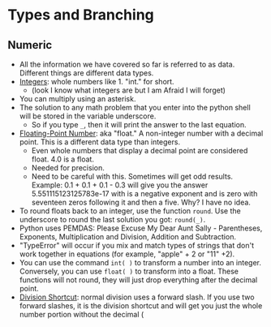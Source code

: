 # Types and Branching

## Numeric
- All the information we have covered so far is referred to as data. Different things are different data types.
- <ins>Integers</ins>: whole numbers like 1. "int." for short.
  - (look I know what integers are but I am Afraid I will forget)
- You can multiply using an asterisk.
- The solution to any math problem that you enter into the python shell will be stored in the variable underscore.
  - So if you type `_`, then it will print the answer to the last equation.
- <ins>Floating-Point Number</ins>: aka "float." A non-integer number with a decimal point. This is a different data type than integers.
  - Even whole numbers that display a decimal point are considered float. 4.0 is a float.
  - Needed for precision.
  - Need to be careful with this. Sometimes will get odd results. Example: 0.1 + 0.1 + 0.1 - 0.3 will give you the answer 5.551115123125783e-17 with is a negative exponent and is zero with seventeen zeros following it and then a five. Why? I have no idea.
- To round floats back to an integer, use the function `round`. Use the underscore to round the last solution you got: `round(_)`. 
- Python uses PEMDAS: Please Excuse My Dear Aunt Sally - Parentheses, Exponents, Multiplication and Division, Addition and Subtraction.
- "TypeError" will occur if you mix and match types of strings that don't work together in equations (for example, "apple" + 2 or "11" +2).
- You can use the command `int( )` to transform a number into an integer. Conversely, you can use `float( )` to transform into a float. These functions will not round, they will just drop everything after the decimal point.
- <ins>Division Shortcut</ins>: normal division uses a forward slash. If you use two forward slashes, it is the division shortcut and will get you just the whole number portion without the decimal (

